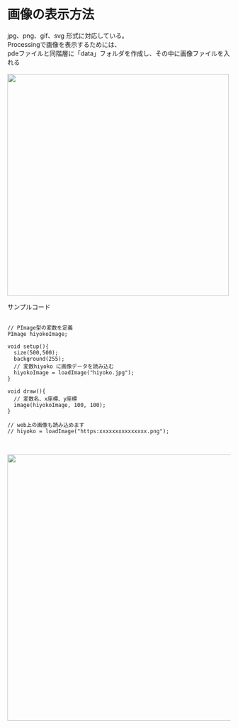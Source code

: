 # 画像の表示方法
jpg、png、gif、svg 形式に対応している。  
Processingで画像を表示するためには、  
pdeファイルと同階層に「data」フォルダを作成し、その中に画像ファイルを入れる  
<br>
<img src="https://github.com/55Kaerukun/Processing/blob/master/images/fd.png" width="500px">
<br>

サンプルコード  

```

// PImage型の変数を定義 
PImage hiyokoImage;

void setup(){
  size(500,500);
  background(255);
  // 変数hiyoko に画像データを読み込む
  hiyokoImage = loadImage("hiyoko.jpg");
}

void draw(){
  // 変数名、x座標、y座標
  image(hiyokoImage, 100, 100);
}

// web上の画像も読み込めます
// hiyoko = loadImage("https:xxxxxxxxxxxxxxx.png");


```
<br>
<img src="https://github.com/55Kaerukun/Processing/blob/master/images/drawImage.png" width="600px">
<br>
